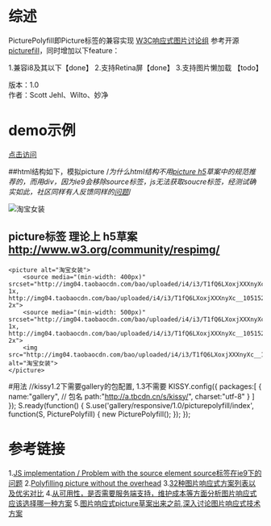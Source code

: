 # 综述
PicturePolyfill即Picture标签的兼容实现  [W3C响应式图片讨论组](http://www.w3.org/community/respimg/) 参考开源 [picturefill](https://github.com/scottjehl/picturefill)，同时增加以下feature：

1.兼容i8及其以下【done】 
2.支持Retina屏【done】
3.支持图片懒加载 【todo】

版本：1.0    
作者：Scott Jehl、Wilto、妙净


# demo示例
 [点击访问](http://miaojing.github.io/responsive/1.0//demo/picturepolyfill.html)

##html结构如下，模拟picture
    /*为什么html结构不用[picture h5](http://www.w3.org/TR/html-picture-element/)草案中的规范推荐的，而用div，因为ie9会移除source标签，js无法获取soucre标签，经测试确实如此，社区同样有人反馈同样的[问题](http://www.w3.org/community/respimg/2012/03/06/js-implementation-problem-with/)*/
    <div data-picture data-alt="淘宝女装">
        <div data-media="(min-width: 400px)" data-src="http://img04.taobaocdn.com/bao/uploaded/i4/i3/T1fQ6LXoxjXXXnyXc__105152.jpg_100x100.jpg 1x, http://img04.taobaocdn.com/bao/uploaded/i4/i3/T1fQ6LXoxjXXXnyXc__105152.jpg_200x200.jpg 2x"></div>
        <div data-media="(min-width: 500px)" data-src="http://img04.taobaocdn.com/bao/uploaded/i4/i3/T1fQ6LXoxjXXXnyXc__105152.jpg_230x230.jpg 1x, http://img04.taobaocdn.com/bao/uploaded/i4/i3/T1fQ6LXoxjXXXnyXc__105152.jpg_460x460.jpg 2x"></div>
        <div data-media="(min-width: 600px)" data-src="http://img04.taobaocdn.com/bao/uploaded/i4/i3/T1fQ6LXoxjXXXnyXc__105152.jpg_300x300.jpg 1x, http://img04.taobaocdn.com/bao/uploaded/i4/i3/T1fQ6LXoxjXXXnyXc__105152.jpg_600x600.jpg 2x"></div>
        <div data-media="(min-width: 800px)" data-src="http://img04.taobaocdn.com/bao/uploaded/i4/i3/T1fQ6LXoxjXXXnyXc__105152.jpg_400x400.jpg 1x"></div>
        <div data-media="(min-width: 1000px)" data-src="http://img04.taobaocdn.com/bao/uploaded/i4/i3/T1fQ6LXoxjXXXnyXc__105152.jpg_600x600.jpg"></div>
        <noscript><img src="http://img04.taobaocdn.com/bao/uploaded/i4/i3/T1fQ6LXoxjXXXnyXc__105152.jpg_100x100.jpg" alt="淘宝女装"></noscript>
    </div>


## picture标签 理论上 h5草案 http://www.w3.org/community/respimg/
    
    <picture alt="淘宝女装">
        <source media="(min-width: 400px)" srcset="http://img04.taobaocdn.com/bao/uploaded/i4/i3/T1fQ6LXoxjXXXnyXc__105152.jpg_100x100.jpg 1x, http://img04.taobaocdn.com/bao/uploaded/i4/i3/T1fQ6LXoxjXXXnyXc__105152.jpg_200x200.jpg 2x">
        <source media="(min-width: 500px)" srcset="http://img04.taobaocdn.com/bao/uploaded/i4/i3/T1fQ6LXoxjXXXnyXc__105152.jpg_230x230.jpg 1x, http://img04.taobaocdn.com/bao/uploaded/i4/i3/T1fQ6LXoxjXXXnyXc__105152.jpg_460x460.jpg 2x">
        <img src="http://img04.taobaocdn.com/bao/uploaded/i4/i3/T1fQ6LXoxjXXXnyXc__105152.jpg_100x100.jpg" alt="淘宝女装">
    </picture>

#用法
    <script src="http://a.tbcdn.cn/s/kissy/1.3.0/seed.js"></script>
    //kissy1.2下需要gallery的包配置, 1.3不需要
    KISSY.config({
        packages:[
            {
                name:"gallery", // 包名
                path:"http://a.tbcdn.cn/s/kissy/",
                charset:"utf-8"
            }
        ]
    });
    S.ready(function() {
        S.use('gallery/responsive/1.0/picturepolyfill/index', function(S, PicturePolyfill) {
            new PicturePolyfill();
        });
    });

# 参考链接
1.[JS implementation / Problem with the source element source标签在ie9下的问题](http://www.w3.org/community/respimg/2012/03/06/js-implementation-problem-with/)
2.[Polyfilling picture without the overhead](http://www.w3.org/community/respimg/2012/03/15/polyfilling-picture-without-the-overhead/)
3.[32种图片响应式方案列表以及优劣对比](https://docs.google.com/spreadsheet/ccc?key=0Al0lI17fOl9DdDgxTFVoRzFpV3VCdHk2NTBmdVI2OXc#gid=0)
4.[从可用性，是否需要服务端支持，维护成本等方面分析图片响应式应该选择哪一种方案](http://css-tricks.com/which-responsive-images-solution-should-you-use/)
5.[图片响应式picture草案出来之前,深入讨论图片响应式技术方案](http://blog.cloudfour.com/responsive-imgs-part-2/)



